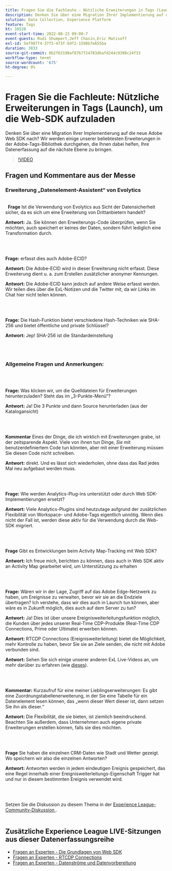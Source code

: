 ```yaml
---
title: Fragen Sie die Fachleute - Nützliche Erweiterungen in Tags (Launch), um die Web-SDK aufzuladen.
description: Denken Sie über eine Migration Ihrer Implementierung auf die neue Adobe Web SDK nach?  Wir werden einige unserer beliebtesten Erweiterungen in der Adobe-Tags-Bibliothek durchgehen, die Ihnen dabei helfen, Ihre Datenerfassung auf die nächste Ebene zu bringen.
solution: Data Collection, Experience Platform
feature: Tags
kt: 10528
event-start-time: 2022-08-23 09:00-7
event-guests: Rudi Shumpert,Jeff Chasin,Eric Matisoff
exl-id: 5ef987f4-37f5-473f-b9f2-1598b7e655ba
duration: 3833
source-git-commit: 0b2f63198af8767f24783dbafd244c9398c24f33
workflow-type: tm+mt
source-wordcount: '675'
ht-degree: 0%

---
```


# Fragen Sie die Fachleute: Nützliche Erweiterungen in Tags (Launch), um die Web-SDK aufzuladen

Denken Sie über eine Migration Ihrer Implementierung auf die neue Adobe Web SDK nach?  Wir werden einige unserer beliebtesten Erweiterungen in der Adobe-Tags-Bibliothek durchgehen, die Ihnen dabei helfen, Ihre Datenerfassung auf die nächste Ebene zu bringen.

>[!VIDEO](https://video.tv.adobe.com/v/346610/?quality=12&learn=on)

## Fragen und Kommentare aus der Messe

### Erweiterung „Datenelement-Assistent“ von Evolytics

<br> 
**Frage** Ist die Verwendung von Evolytics aus Sicht der Datensicherheit sicher, da es sich um eine Erweiterung von Drittanbietern handelt?

**Antwort:** Ja. Sie können den Erweiterungs-Code überprüfen, wenn Sie möchten, auch speichert er keines der Daten, sondern führt lediglich eine Transformation durch.

<br> 

**Frage:** erfasst dies auch Adobe-ECID?

**Antwort:** Die Adobe-ECID wird in dieser Erweiterung nicht erfasst. Diese Erweiterung dient u. a. zum Erstellen zusätzlicher anonymer Kennungen.

**Antwort:** Die Adobe-ECID kann jedoch auf andere Weise erfasst werden. Wir teilen dies über die ExL-Notizen und die Twitter mit, da wir Links im Chat hier nicht teilen können.

<br> 

**Frage:** Die Hash-Funktion bietet verschiedene Hash-Techniken wie SHA-256 und bietet öffentliche und private Schlüssel?

**Antwort:** Jep! SHA-256 ist die Standardeinstellung

<br> 

### Allgemeine Fragen und Anmerkungen:

<br> 

**Frage:** Was klicken wir, um die Quelldateien für Erweiterungen herunterzuladen? Steht das im „3-Punkte-Menü“?

**Antwort:** Ja! Die 3 Punkte und dann Source herunterladen (aus der Katalogansicht)

<br> 

**Kommentar** Eines der Dinge, die ich wirklich mit Erweiterungen grabe, ist der zeitsparende Aspekt. Viele von ihnen tun Dinge, *Sie* mit benutzerdefiniertem Code tun könnten, aber mit einer Erweiterung müssen Sie diesen Code nicht schreiben.

**Antwort:** direkt. Und es lässt sich wiederholen, ohne dass das Rad jedes Mal neu aufgebaut werden muss.

<br> 

**Frage:** Wie werden Analytics-Plug-ins unterstützt oder durch Web SDK-Implementierungen ersetzt?

**Antwort:** Viele Analytics-Plugins sind heutzutage aufgrund der zusätzlichen Flexibilität von Workspace- und Adobe-Tags eigentlich unnötig. Wenn dies nicht der Fall ist, werden diese aktiv für die Verwendung durch die Web-SDK migriert.

<br> 

**Frage** Gibt es Entwicklungen beim Activity Map-Tracking mit Web SDK?

**Antwort:** Ich freue mich, berichten zu können, dass auch in Web SDK aktiv an Activity Map gearbeitet wird, um Unterstützung zu erhalten

<br> 

**Frage:** Wären wir in der Lage, Zugriff auf das Adobe Edge-Netzwerk zu haben, um Ereignisse zu verwalten, bevor wir sie an die Endziele übertragen? Ich verstehe, dass wir dies auch in Launch tun können, aber wäre es in Zukunft möglich, dies auch auf dem Server zu tun?

**Antwort:** Ja! Dies ist über unsere Ereignisweiterleitungsfunktion möglich, die Kunden über jedes unserer Real-Time CDP-Produkte (Real-Time CDP Connections, Prime oder Ultimate) erwerben können.

**Antwort:** RTCDP Connections (Ereignisweiterleitung) bietet die Möglichkeit, mehr Kontrolle zu haben, bevor Sie sie an Ziele senden, die nicht mit Adobe verbunden sind.

**Antwort:** Sehen Sie sich einige unserer anderen ExL Live-Videos an, um mehr darüber zu erfahren (wie [dieses](exl-live-episode-06-23-22.md)).

<br> 

**Kommentar:** Kurzaufruf für eine meiner Lieblingserweiterungen: Es gibt eine Zuordnungstabellenerweiterung, in der Sie eine Tabelle für ein Datenelement lesen können, das „wenn dieser Wert dieser ist, dann setzen Sie ihn als dieser.“

**Antwort:** Die Flexibilität, die sie bieten, ist ziemlich beeindruckend. Beachten Sie außerdem, dass Unternehmen auch eigene private Erweiterungen erstellen können, falls sie dies möchten.

<br> 

**Frage** Sie haben die einzelnen CRM-Daten wie Stadt und Wetter gezeigt. Wo speichern wir also die einzelnen Antworten?

**Antwort:** Antworten werden in jedem eindeutigen Ereignis gespeichert, das eine Regel innerhalb einer Ereignisweiterleitungs-Eigenschaft Trigger hat und nur in diesem bestimmten Ereignis verwendet wird.

<br> 

Setzen Sie die Diskussion zu diesem Thema in der [Experience League-Community-Diskussion ](https://experienceleaguecommunities.adobe.com/t5/adobe-experience-platform/experience-league-live-post-session-discussion-useful-extensions/m-p/542620#M240).
<br> 

## Zusätzliche Experience League LIVE-Sitzungen aus dieser Datenerfassungsreihe

* [Fragen an Experten - Die Grundlagen von Web SDK](exl-live-episode-05-26-22.md)
* [Fragen an Experten - RTCDP Connections](exl-live-episode-06-23-22.md)
* [Fragen an Experten - Datenströme und Datenvorbereitung](exl-live-episode-07-21-22.md)

